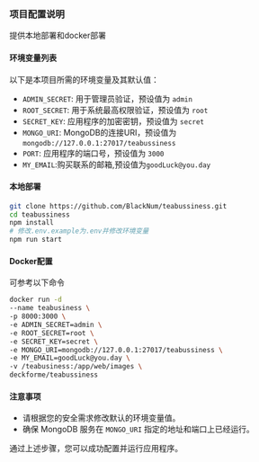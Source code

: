 ### 项目配置说明

提供本地部署和docker部署

#### 环境变量列表

以下是本项目所需的环境变量及其默认值：

- `ADMIN_SECRET`: 用于管理员验证，预设值为 `admin`
- `ROOT_SECRET`: 用于系统最高权限验证，预设值为 `root`
- `SECRET_KEY`: 应用程序的加密密钥，预设值为 `secret`
- `MONGO_URI`: MongoDB的连接URI，预设值为 `mongodb://127.0.0.1:27017/teabussiness`
- `PORT`: 应用程序的端口号，预设值为 `3000`
- `MY_EMAIL`:购买联系的邮箱,预设值为`goodLuck@you.day`

#### 本地部署
```bash
git clone https://github.com/BlackNum/teabussiness.git 
cd teabussiness
npm install
# 修改.env.example为.env并修改环境变量
npm run start
```

#### Docker配置
可参考以下命令
```bash
docker run -d
--name teabusiness \
-p 8000:3000 \
-e ADMIN_SECRET=admin \
-e ROOT_SECRET=root \
-e SECRET_KEY=secret \
-e MONGO_URI=mongodb://127.0.0.1:27017/teabussiness \
-e MY_EMAIL=goodLuck@you.day \
-v /teabusiness:/app/web/images \
deckforme/teabussiness
```


#### 注意事项

- 请根据您的安全需求修改默认的环境变量值。
- 确保 MongoDB 服务在 `MONGO_URI` 指定的地址和端口上已经运行。

通过上述步骤，您可以成功配置并运行应用程序。

